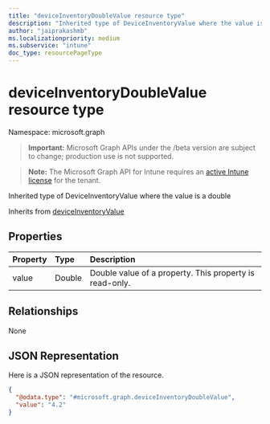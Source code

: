 ```yaml
---
title: "deviceInventoryDoubleValue resource type"
description: "Inherited type of DeviceInventoryValue where the value is a double"
author: "jaiprakashmb"
ms.localizationpriority: medium
ms.subservice: "intune"
doc_type: resourcePageType
---
```


# deviceInventoryDoubleValue resource type

Namespace: microsoft.graph

> **Important:** Microsoft Graph APIs under the /beta version are subject to change; production use is not supported.

> **Note:** The Microsoft Graph API for Intune requires an [active Intune license](https://go.microsoft.com/fwlink/?linkid=839381) for the tenant.

Inherited type of DeviceInventoryValue where the value is a double


Inherits from [deviceInventoryValue](../resources/intune-devices-deviceinventoryvalue.md)

## Properties
|Property|Type|Description|
|:---|:---|:---|
|value|Double|Double value of a property. This property is read-only.|

## Relationships
None

## JSON Representation
Here is a JSON representation of the resource.
<!-- {
  "blockType": "resource",
  "@odata.type": "microsoft.graph.deviceInventoryDoubleValue"
}
-->
``` json
{
  "@odata.type": "#microsoft.graph.deviceInventoryDoubleValue",
  "value": "4.2"
}
```
